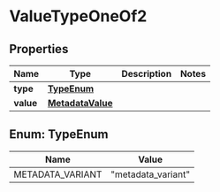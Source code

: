 

# ValueTypeOneOf2


## Properties

| Name | Type | Description | Notes |
|------------ | ------------- | ------------- | -------------|
|**type** | [**TypeEnum**](#TypeEnum) |  |  |
|**value** | [**MetadataValue**](MetadataValue.md) |  |  |



## Enum: TypeEnum

| Name | Value |
|---- | -----|
| METADATA_VARIANT | &quot;metadata_variant&quot; |




